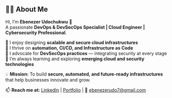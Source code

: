 ## 👨‍💻 About Me  

Hi, I’m **Ebenezer Udochukwu** 🚀  
A passionate **DevOps & DevSecOps Specialist | Cloud Engineer | Cybersecurity Professional**.  

🔹 I enjoy designing **scalable and secure cloud infrastructures**  
🔹 I thrive on **automation, CI/CD, and Infrastructure as Code**  
🔹 I advocate for **DevSecOps practices** — integrating security at every stage  
🔹 I’m always learning and exploring **emerging cloud and security technologies**  

💡 **Mission:** To build **secure, automated, and future-ready infrastructures** that help businesses innovate and grow.  

📫 **Reach me at:** [LinkedIn](#) | [Portfolio](#) | 📧 ebenezerudo7@gmail.com  

